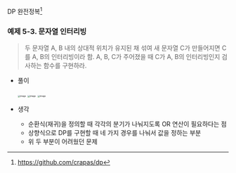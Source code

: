 DP 완전정복[^1]



### 예제 5-3. 문자열 인터리빙

> 두 문자열 A, B 내의 상대적 위치가 유지된 채 섞여 새 문자열 C가 만들어지면 C를 A, B의 인터리빙이라 함. A, B, C가 주어졌을 때 C가 A, B의 인터리빙인지 검사하는 함수를 구현하라.

* 풀이

  <img src="https://user-images.githubusercontent.com/46865281/76607184-e1e9a500-6556-11ea-8a26-d8773888e449.png" alt="image" style="zoom:33%;" />
  <img src="https://user-images.githubusercontent.com/46865281/76607227-f3cb4800-6556-11ea-943e-8f0113566d8b.png" alt="image" style="zoom:33%;" />
  <img src="https://user-images.githubusercontent.com/46865281/76607263-09407200-6557-11ea-9674-7e392a6de4dd.png" alt="image" style="zoom:33%;" />

  

  

* 생각

  * 순환식(재귀)을 정의할 때 각각의 분기가 나눠지도록 OR 연산이 필요하다는 점
  * 상향식으로 DP를 구현할 때 네 가지 경우를 나눠서 값을 정하는 부분
  * 위 두 부분이 어려웠던 문제

[^1]: https://github.com/crapas/dp

